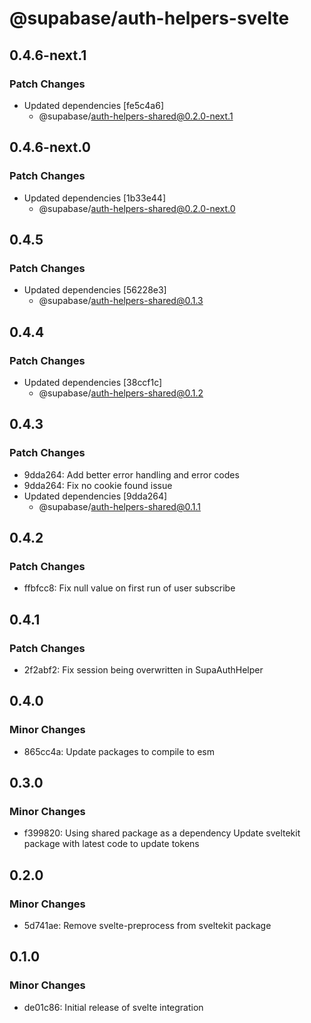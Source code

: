 # @supabase/auth-helpers-svelte

## 0.4.6-next.1

### Patch Changes

- Updated dependencies [fe5c4a6]
  - @supabase/auth-helpers-shared@0.2.0-next.1

## 0.4.6-next.0

### Patch Changes

- Updated dependencies [1b33e44]
  - @supabase/auth-helpers-shared@0.2.0-next.0

## 0.4.5

### Patch Changes

- Updated dependencies [56228e3]
  - @supabase/auth-helpers-shared@0.1.3

## 0.4.4

### Patch Changes

- Updated dependencies [38ccf1c]
  - @supabase/auth-helpers-shared@0.1.2

## 0.4.3

### Patch Changes

- 9dda264: Add better error handling and error codes
- 9dda264: Fix no cookie found issue
- Updated dependencies [9dda264]
  - @supabase/auth-helpers-shared@0.1.1

## 0.4.2

### Patch Changes

- ffbfcc8: Fix null value on first run of user subscribe

## 0.4.1

### Patch Changes

- 2f2abf2: Fix session being overwritten in SupaAuthHelper

## 0.4.0

### Minor Changes

- 865cc4a: Update packages to compile to esm

## 0.3.0

### Minor Changes

- f399820: Using shared package as a dependency
  Update sveltekit package with latest code to update tokens

## 0.2.0

### Minor Changes

- 5d741ae: Remove svelte-preprocess from sveltekit package

## 0.1.0

### Minor Changes

- de01c86: Initial release of svelte integration
